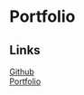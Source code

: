 # Portfolio

## Links
[Github](https://github.com/eelac/Portfolio)  
[Portfolio](https://eltonlac.herokuapp.com/)
